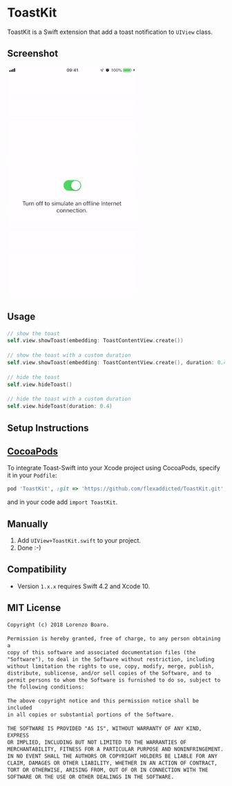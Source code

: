 ToastKit
=============

ToastKit is a Swift extension that add a toast notification to `UIView` class.

Screenshot
---------
![ToastKit Screenshot](toast-screenshot.gif)


Usage
---------
```swift
// show the toast
self.view.showToast(embedding: ToastContentView.create())

// show the toast with a custom duration
self.view.showToast(embedding: ToastContentView.create(), duration: 0.4)

// hide the toast
self.view.hideToast()

// hide the toast with a custom duration
self.view.hideToast(duration: 0.4)
```


Setup Instructions
------------------

[CocoaPods](http://cocoapods.org)
------------------

To integrate Toast-Swift into your Xcode project using CocoaPods, specify it in your `Podfile`:

```ruby
pod 'ToastKit', :git => 'https://github.com/flexaddicted/ToastKit.git', :tag => '1.2.0'
```

and in your code add `import ToastKit`.

Manually
------------------

1. Add `UIView+ToastKit.swift` to your project.
2. Done :-)

Compatibility
------------------
* Version `1.x.x` requires Swift 4.2 and Xcode 10.

MIT License
-----------
    Copyright (c) 2018 Lorenzo Boaro.

    Permission is hereby granted, free of charge, to any person obtaining a
    copy of this software and associated documentation files (the
    "Software"), to deal in the Software without restriction, including
    without limitation the rights to use, copy, modify, merge, publish,
    distribute, sublicense, and/or sell copies of the Software, and to
    permit persons to whom the Software is furnished to do so, subject to
    the following conditions:

    The above copyright notice and this permission notice shall be included
    in all copies or substantial portions of the Software.

    THE SOFTWARE IS PROVIDED "AS IS", WITHOUT WARRANTY OF ANY KIND, EXPRESS
    OR IMPLIED, INCLUDING BUT NOT LIMITED TO THE WARRANTIES OF
    MERCHANTABILITY, FITNESS FOR A PARTICULAR PURPOSE AND NONINFRINGEMENT.
    IN NO EVENT SHALL THE AUTHORS OR COPYRIGHT HOLDERS BE LIABLE FOR ANY
    CLAIM, DAMAGES OR OTHER LIABILITY, WHETHER IN AN ACTION OF CONTRACT,
    TORT OR OTHERWISE, ARISING FROM, OUT OF OR IN CONNECTION WITH THE
    SOFTWARE OR THE USE OR OTHER DEALINGS IN THE SOFTWARE.
